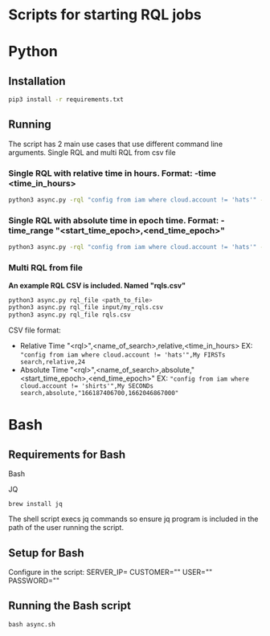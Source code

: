 # Scripts for starting RQL jobs

# Python

## Installation

```bash
pip3 install -r requirements.txt
```

## Running

The script has 2 main use cases that use different command line arguments. Single RQL and multi RQL from csv file

### Single RQL with relative time in hours. Format: -time <time_in_hours>
```bash
python3 async.py -rql "config from iam where cloud.account != 'hats'" -name my_search -time 24
```

### Single RQL with absolute time in epoch time. Format: -time_range "<start_time_epoch>,<end_time_epoch>"
```bash
python3 async.py -rql "config from iam where cloud.account != 'hats'" -name my_search -time_range "166187406700,1662046867000"
```

### Multi RQL from file

**An example RQL CSV is included. Named "rqls.csv"**

```bash
python3 async.py rql_file <path_to_file>
python3 async.py rql_file input/my_rqls.csv
python3 async.py rql_file rqls.csv
```
CSV file format:
- Relative Time
"\<rql>",<name_of_search>,relative,<time_in_hours>
EX:
```"config from iam where cloud.account != 'hats'",My FIRSTs search,relative,24```
- Absolute Time
"\<rql>",<name_of_search>,absolute,"\<start_time_epoch>,\<end_time_epoch>"
EX:
```"config from iam where cloud.account != 'shirts'",My SECONDs search,absolute,"166187406700,1662046867000"```


# Bash

## Requirements for Bash 

Bash

JQ 

```
brew install jq
```

The shell script execs jq commands so ensure jq program is included in the path of the user running the script.

## Setup for Bash

Configure in the script:
SERVER_IP=
CUSTOMER=""
USER=""
PASSWORD=""

## Running the Bash script

```
bash async.sh
```